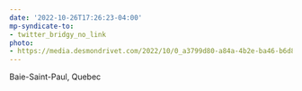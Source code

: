 ```yaml
---
date: '2022-10-26T17:26:23-04:00'
mp-syndicate-to:
- twitter_bridgy_no_link
photo:
- https://media.desmondrivet.com/2022/10/0_a3799d80-a84a-4b2e-ba46-b6d8fcb1d640.jpg
---
```


Baie-Saint-Paul, Quebec 